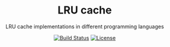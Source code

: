 <div align="center">

  <h1>LRU cache</h1>
  <p>LRU cache implementations in different programming languages</p>
  <a href="https://travis-ci.org/manparvesh/lru/builds" target="_blank"><img src="https://travis-ci.org/manparvesh/lru.svg?branch=master" alt="Build Status"></a> 
  <a href="https://manparvesh.mit-license.org/" target="_blank"><img src="https://img.shields.io/badge/license-MIT-blue.svg" alt="License"></a> 
  
</div>
